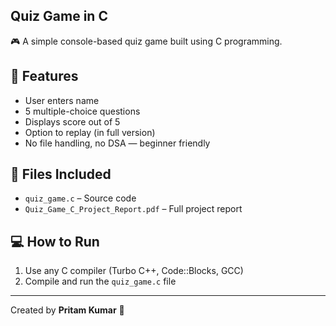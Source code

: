 ## Quiz Game in C

🎮 A simple console-based quiz game built using C programming.

## 📌 Features
- User enters name
- 5 multiple-choice questions
- Displays score out of 5
- Option to replay (in full version)
- No file handling, no DSA — beginner friendly

## 📂 Files Included
- `quiz_game.c` – Source code
- `Quiz_Game_C_Project_Report.pdf` – Full project report

## 💻 How to Run
1. Use any C compiler (Turbo C++, Code::Blocks, GCC)
2. Compile and run the `quiz_game.c` file

---

Created by **Pritam Kumar** 🙌  
